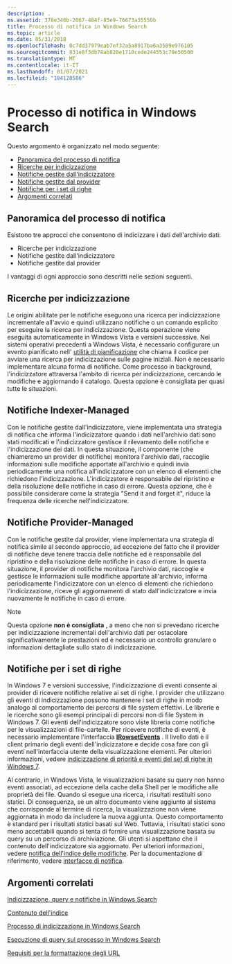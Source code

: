 ```yaml
---
description: .
ms.assetid: 378e346b-2067-484f-85e9-76673a35550b
title: Processo di notifica in Windows Search
ms.topic: article
ms.date: 05/31/2018
ms.openlocfilehash: 0c7dd37979eab7ef32a5a8917ba6a3589e976105
ms.sourcegitcommit: 831e8f3db78ab820e1710cede244553c70e50500
ms.translationtype: MT
ms.contentlocale: it-IT
ms.lasthandoff: 01/07/2021
ms.locfileid: "104128586"
---
```

# <a name="notifications-process-in-windows-search"></a>Processo di notifica in Windows Search

Questo argomento è organizzato nel modo seguente:

-   [Panoramica del processo di notifica](#overview-of-the-notifications-process)
-   [Ricerche per indicizzazione](#crawls)
-   [Notifiche gestite dall'indicizzatore](#indexer-managed-notifications)
-   [Notifiche gestite dal provider](#provider-managed-notifications)
-   [Notifiche per i set di righe](#notifications-on-rowsets)
-   [Argomenti correlati](#related-topics)

## <a name="overview-of-the-notifications-process"></a>Panoramica del processo di notifica

Esistono tre approcci che consentono di indicizzare i dati dell'archivio dati:

-   Ricerche per indicizzazione
-   Notifiche gestite dall'indicizzatore
-   Notifiche gestite dal provider

I vantaggi di ogni approccio sono descritti nelle sezioni seguenti.

## <a name="crawls"></a>Ricerche per indicizzazione

Le origini abilitate per le notifiche eseguono una ricerca per indicizzazione incrementale all'avvio e quindi utilizzano notifiche o un comando esplicito per eseguire la ricerca per indicizzazione. Questa operazione viene eseguita automaticamente in Windows Vista e versioni successive. Nei sistemi operativi precedenti a Windows Vista, è necessario configurare un evento pianificato nell' [utilità di pianificazione](../taskschd/task-scheduler-start-page.md) che chiama il codice per avviare una ricerca per indicizzazione sulle pagine iniziali. Non è necessario implementare alcuna forma di notifiche. Come processo in background, l'indicizzatore attraversa l'ambito di ricerca per indicizzazione, cercando le modifiche e aggiornando il catalogo. Questa opzione è consigliata per quasi tutte le situazioni.

## <a name="indexer-managed-notifications"></a>Notifiche Indexer-Managed

Con le notifiche gestite dall'indicizzatore, viene implementata una strategia di notifica che informa l'indicizzatore quando i dati nell'archivio dati sono stati modificati e l'indicizzatore gestisce il rilevamento delle notifiche e l'indicizzazione dei dati. In questa situazione, il componente (che chiameremo un provider di notifiche) monitora l'archivio dati, raccoglie informazioni sulle modifiche apportate all'archivio e quindi invia periodicamente una notifica all'indicizzatore con un elenco di elementi che richiedono l'indicizzazione. L'indicizzatore è responsabile del ripristino e della risoluzione delle notifiche in caso di errore. Questa opzione, che è possibile considerare come la strategia "Send it and forget it", riduce la frequenza delle ricerche nell'indicizzatore.

## <a name="provider-managed-notifications"></a>Notifiche Provider-Managed

Con le notifiche gestite dal provider, viene implementata una strategia di notifica simile al secondo approccio, ad eccezione del fatto che il provider di notifiche deve tenere traccia delle notifiche ed è responsabile del ripristino e della risoluzione delle notifiche in caso di errore. In questa situazione, il provider di notifiche monitora l'archivio dati, raccoglie e gestisce le informazioni sulle modifiche apportate all'archivio, informa periodicamente l'indicizzatore con un elenco di elementi che richiedono l'indicizzazione, riceve gli aggiornamenti di stato dall'indicizzatore e invia nuovamente le notifiche in caso di errore.

> [!Note]  
> Questa opzione **non è consigliata** , a meno che non si prevedano ricerche per indicizzazione incrementali dell'archivio dati per ostacolare significativamente le prestazioni ed è necessario un controllo granulare o informazioni dettagliate sullo stato di indicizzazione.

 

## <a name="notifications-on-rowsets"></a>Notifiche per i set di righe

In Windows 7 e versioni successive, l'indicizzazione di eventi consente ai provider di ricevere notifiche relative ai set di righe. I provider che utilizzano gli eventi di indicizzazione possono mantenere i set di righe in modo analogo al comportamento dei percorsi di file system effettivi. Le librerie e le ricerche sono gli esempi principali di percorsi non di file System in Windows 7. Gli eventi dell'indicizzatore sono viste libreria come notifiche per le visualizzazioni di file-cartelle. Per ricevere notifiche di eventi, è necessario implementare l'interfaccia [**IRowsetEvents**](/windows/desktop/api/Searchapi/nn-searchapi-irowsetevents) . Il livello dati è il client primario degli eventi dell'indicizzatore e decide cosa fare con gli eventi nell'interfaccia utente della visualizzazione elementi. Per ulteriori informazioni, vedere [indicizzazione di priorità e eventi del set di righe in Windows 7](indexing-prioritization-and-rowset-events.md).

Al contrario, in Windows Vista, le visualizzazioni basate su query non hanno eventi associati, ad eccezione della cache della Shell per le modifiche alle proprietà dei file. Quando si esegue una ricerca, i risultati restituiti sono statici. Di conseguenza, se un altro documento viene aggiunto al sistema che corrisponde al termine di ricerca, la visualizzazione non viene aggiornata in modo da includere la nuova aggiunta. Questo comportamento è standard per i risultati statici basati sul Web. Tuttavia, i risultati statici sono meno accettabili quando si tenta di fornire una visualizzazione basata su query su un percorso di archiviazione. Gli utenti si aspettano che il contenuto dell'indicizzatore sia aggiornato. Per ulteriori informazioni, vedere [notifica dell'indice delle modifiche](-search-3x-wds-notifyingofchanges.md). Per la documentazione di riferimento, vedere [interfacce di notifica](-search-notifications-interfaces-entry-page.md).

## <a name="related-topics"></a>Argomenti correlati

<dl> <dt>

[Indicizzazione, query e notifiche in Windows Search](-search-3x-wds-included-in-index.md)
</dt> <dt>

[Contenuto dell'indice](-search-indexing-process-overview.md)
</dt> <dt>

[Processo di indicizzazione in Windows Search](-search-indexing-process-overview.md)
</dt> <dt>

[Esecuzione di query sul processo in Windows Search](querying-process--windows-search-.md)
</dt> <dt>

[Requisiti per la formattazione degli URL](url-formatting-requirements.md)
</dt> </dl>

 

 
